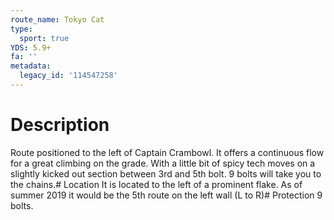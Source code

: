 ```yaml
---
route_name: Tokyo Cat
type:
  sport: true
YDS: 5.9+
fa: ''
metadata:
  legacy_id: '114547258'
---
```

# Description
Route positioned to the left of Captain Crambowl. It offers a continuous flow for a great climbing on the grade. With a little bit of spicy tech moves on a slightly kicked out section between 3rd and 5th bolt. 9 bolts will take you to the chains.# Location
It is located to the left of a prominent flake. As of summer 2019 it would be the 5th route on the left wall (L to R)# Protection
9 bolts.